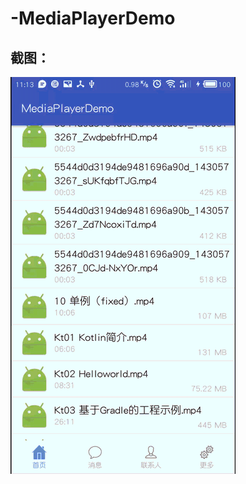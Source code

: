 # -MediaPlayerDemo

## 截图：
![gif](https://github.com/zongkaili/MediaPlayerDemo/blob/master/screen.gif)
